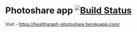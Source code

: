 # Photoshare app [![Build Status](https://travis-ci.org/sankarcule/healthgraph-photoshare.svg?branch=master)](https://travis-ci.org/sankarcule/healthgraph-photoshare)


Visit - https://healthgraph-photoshare.herokuapp.com/
